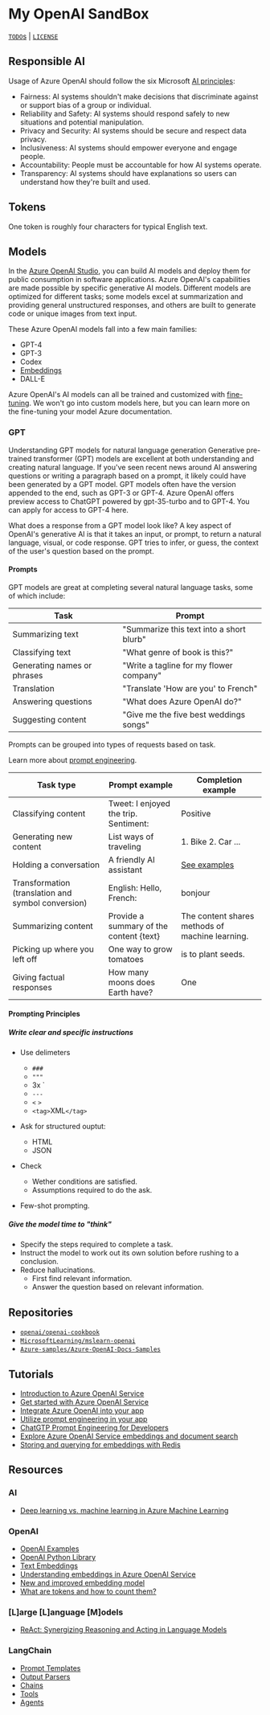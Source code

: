 # My OpenAI SandBox

[`TODO`s](./TODO.md) | [`LICENSE`](./LICENSE.md)

## Responsible AI

Usage of Azure OpenAI should follow the six Microsoft [AI principles](https://learn.microsoft.com/en-us/azure/machine-learning/concept-responsible-ai):

- Fairness: AI systems shouldn't make decisions that discriminate against or support bias of a group or individual.
- Reliability and Safety: AI systems should respond safely to new situations and potential manipulation.
- Privacy and Security: AI systems should be secure and respect data privacy.
- Inclusiveness: AI systems should empower everyone and engage people.
- Accountability: People must be accountable for how AI systems operate.
- Transparency: AI systems should have explanations so users can understand how they're built and used.

## Tokens

One token is roughly four characters for typical English text.

## Models

In the [Azure OpenAI Studio](https://oai.azure.com/portal), you can build AI models and deploy them for public consumption in software applications. Azure OpenAI's capabilities are made possible by specific generative AI models. Different models are optimized for different tasks; some models excel at summarization and providing general unstructured responses, and others are built to generate code or unique images from text input.

These Azure OpenAI models fall into a few main families:

- GPT-4
- GPT-3
- Codex
- [Embeddings](https://learn.microsoft.com/en-us/azure/cognitive-services/openai/concepts/understand-embeddings)
- DALL-E

Azure OpenAI's AI models can all be trained and customized with [fine-tuning](https://learn.microsoft.com/en-us/azure/cognitive-services/openai/how-to/fine-tuning?pivots=programming-language-studio%3Fazure-portal%3Dtrue). We won't go into custom models here, but you can learn more on the fine-tuning your model Azure documentation.

### GPT

Understanding GPT models for natural language generation
Generative pre-trained transformer (GPT) models are excellent at both understanding and creating natural language. If you've seen recent news around AI answering questions or writing a paragraph based on a prompt, it likely could have been generated by a GPT model. GPT models often have the version appended to the end, such as GPT-3 or GPT-4. Azure OpenAI offers preview access to ChatGPT powered by gpt-35-turbo and to GPT-4. You can apply for access to GPT-4 here.

What does a response from a GPT model look like?
A key aspect of OpenAI's generative AI is that it takes an input, or prompt, to return a natural language, visual, or code response. GPT tries to infer, or guess, the context of the user's question based on the prompt.

#### Prompts

GPT models are great at completing several natural language tasks, some of which include:

| Task                        | Prompt                                   |
| --------------------------- | ---------------------------------------- |
| Summarizing text            | "Summarize this text into a short blurb" |
| Classifying text            | "What genre of book is this?"            |
| Generating names or phrases | "Write a tagline for my flower company"  |
| Translation                 | "Translate 'How are you' to French"      |
| Answering questions         | "What does Azure OpenAI do?"             |
| Suggesting content          | "Give me the five best weddings songs"   |

Prompts can be grouped into types of requests based on task.

Learn more about [prompt engineering](https://learn.microsoft.com/en-us/azure/cognitive-services/openai/concepts/prompt-engineering?portal=true).

| Task type                                          | Prompt example                          | Completion example                                                                                                            |
| -------------------------------------------------- | --------------------------------------- | ----------------------------------------------------------------------------------------------------------------------------- |
| Classifying content                                | Tweet: I enjoyed the trip. Sentiment:   | Positive                                                                                                                      |
| Generating new content                             | List ways of traveling                  | 1. Bike 2. Car ...                                                                                                            |
| Holding a conversation                             | A friendly AI assistant                 | [See examples](https://learn.microsoft.com/en-us/azure/cognitive-services/openai/how-to/completions#conversation?portal=true) |
| Transformation (translation and symbol conversion) | English: Hello, French:                 | bonjour                                                                                                                       |
| Summarizing content                                | Provide a summary of the content {text} | The content shares methods of machine learning.                                                                               |
| Picking up where you left off                      | One way to grow tomatoes                | is to plant seeds.                                                                                                            |
| Giving factual responses                           | How many moons does Earth have?         | One                                                                                                                           |

#### Prompting Principles

##### Write clear and specific instructions

- Use delimeters

  - `###`
  - `"""`
  - 3x `
  - `---`
  - `<` `>`
  - `<tag>`XML`</tag>`

- Ask for structured ouptut:

  - HTML
  - JSON

- Check

  - Wether conditions are satisfied.
  - Assumptions required to do the ask.

- Few-shot prompting.

##### Give the model time to "think"

- Specify the steps required to complete a task.
- Instruct the model to work out its own solution before rushing to a conclusion.
- Reduce hallucinations.
  - First find relevant information.
  - Answer the question based on relevant information.

## Repositories

- [`openai/openai-cookbook`](https://github.com/openai/openai-cookbook)
- [`MicrosoftLearning/mslearn-openai`](https://github.com/MicrosoftLearning/mslearn-openai)
- [`Azure-samples/Azure-OpenAI-Docs-Samples`](https://github.com/Azure-samples/Azure-OpenAI-Docs-Samples)

## Tutorials

- [Introduction to Azure OpenAI Service](https://learn.microsoft.com/en-us/training/modules/explore-azure-openai/)
- [Get started with Azure OpenAI Service](https://microsoftlearning.github.io/mslearn-openai/Instructions/Labs/01-get-started-azure-openai.html)
- [Integrate Azure OpenAI into your app](https://microsoftlearning.github.io/mslearn-openai/Instructions/Labs/02-natural-language-azure-openai.html)
- [Utilize prompt engineering in your app](https://microsoftlearning.github.io/mslearn-openai/Instructions/Labs/03-prompt-engineering.html)
- [ChatGTP Prompt Engineering for Developers](https://learn.deeplearning.ai/chatgpt-prompt-eng/lesson/1/introduction)
- [Explore Azure OpenAI Service embeddings and document search](https://learn.microsoft.com/en-us/azure/cognitive-services/openai/tutorials/embeddings?tabs=command-line)
- [Storing and querying for embeddings with Redis](https://blog.baeke.info/2023/03/21/storing-and-querying-for-embeddings-with-redis/)

## Resources

### AI

- [Deep learning vs. machine learning in Azure Machine Learning](https://learn.microsoft.com/en-us/azure/machine-learning/concept-deep-learning-vs-machine-learning?view=azureml-api-2)

### OpenAI

- [OpenAI Examples](https://platform.openai.com/examples)
- [OpenAI Python Library](https://pypi.org/project/openai/)
- [Text Embeddings](https://platform.openai.com/docs/guides/embeddings/what-are-embeddings)
- [Understanding embeddings in Azure OpenAI Service](https://learn.microsoft.com/en-us/azure/cognitive-services/openai/concepts/understand-embeddings)
- [New and improved embedding model](https://openai.com/blog/new-and-improved-embedding-model)
- [What are tokens and how to count them?](https://help.openai.com/en/articles/4936856-what-are-tokens-and-how-to-count-them)

### [L]arge [L]anguage [M]odels

- [ReAct: Synergizing Reasoning and Acting in Language Models](https://react-lm.github.io/)

### LangChain

- [Prompt Templates](https://python.langchain.com/en/latest/modules/prompts/prompt_templates.html)
- [Output Parsers](https://python.langchain.com/en/latest/modules/prompts/output_parsers.html)
- [Chains](https://python.langchain.com/en/latest/modules/chains.html)
- [Tools](https://python.langchain.com/en/latest/modules/agents/tools.html)
- [Agents](https://python.langchain.com/en/latest/modules/agents.html)
